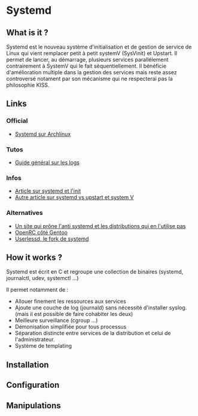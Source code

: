 Systemd
==============================

What is it ?
-----------------------------

Systemd est le nouveau système d'initialisation et de gestion de service de Linux qui vient remplacer petit à petit systemV (SysVinit) et Upstart.
Il permet de lancer, au démarrage, plusieurs services parallélement contrairement à SystemV qui le fait séquentiellement.
Il bénéficie d'amélioration multiple dans la gestion des services mais reste assez controversé notament par son mécanisme qui ne respecterai pas la philosophie KISS.

Links
-----------------------------

### Official

* [Systemd sur Archlinux](https://wiki.archlinux.fr/Systemd)

### Tutos

* [Guide général sur les logs](https://www.loggly.com/ultimate-guide/linux-logging-with-systemd/)

### Infos

* [Article sur systemd et l'init](http://linuxfr.org/news/systemd-l-init-martyrise-l-init-bafoue-mais-l-init-libere)
* [Autre article sur systemd vs upstart et system V](http://connect.ed-diamond.com/GNU-Linux-Magazine/GLMF-153/Systemd-vainqueur-de-Upstart-et-des-scripts-System-V)

### Alternatives

* [Un site qui prône l'anti systemd et les distributions qui en l'utilise pas](http://without-systemd.org/wiki/index.php/Main_Page)
* [OpenRC côté Gentoo](https://wiki.gentoo.org/wiki/OpenRC)
* [Userlessd, le fork de systemd](http://uselessd.darknedgy.net/)


How it works ?
-----------------------------

Systemd est écrit en C et regroupe une collection de binaires (systemd, journalctl, udev, systemctl ...)

Il permet notamment de :

* Allouer finement les ressources aux services
* Ajoute une couche de log (journald) sans nécessité d'installer syslog. (mais il est possible de faire cohabiter les deux)
* Meilleure surveillance (cgroup ...)
* Démonisation simplifiée pour tous processus
* Séparation distincte entre services de la distribution et celui de l'administrateur.
* Système de templating


Installation
-----------------------------

Configuration
-----------------------------

Manipulations
-----------------------------
